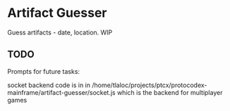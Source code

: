 # Artifact Guesser

Guess artifacts - date, location. WIP

## TODO

Prompts for future tasks:

socket backend code is in  in /home/tlaloc/projects/ptcx/protocodex-mainframe/artifact-guesser/socket.js which is the backend for multiplayer games